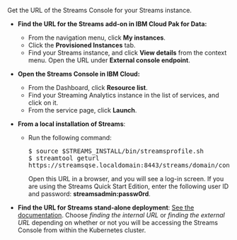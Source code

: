 Get the URL of the Streams Console for your Streams instance. 
   
- **Find the URL for the Streams add-on in IBM Cloud Pak for Data:**
     - From the navigation menu, click <strong>My instances</strong>.
     - Click the <strong>Provisioned Instances</strong> tab.
     - Find your Streams instance, and click **View details** from the context menu. Open the URL under **External console endpoint**.
       
- **Open the Streams Console in IBM Cloud:**
  - From the Dashboard, click **Resource list**.
  - Find your Streaming Analytics instance in the list of services, and click on it.
  - From the service page, click **Launch**.

- **From a local installation of Streams**:
  - Run the following command:

    <pre>
    $ source $STREAMS_INSTALL/bin/streamsprofile.sh
    $ streamtool geturl 
    https://streamsqse.localdomain:8443/streams/domain/console
    </pre>

    Open this URL in a browser, and you will see a log-in screen. If you are using the Streams Quick Start Edition, enter the following user ID and password: **streamsadmin:passw0rd**.


- **Find the URL for Streams stand-alone deployment**: [See the documentation](https://www.ibm.com/support/knowledgecenter/en/SSCRJU_5.2.0/com.ibm.streams.dev.doc/doc/find-dns-url.html#find-dns-url). Choose *finding the internal URL*  or *finding the external URL* depending on whether or not you will be accessing the Streams Console from within the Kubernetes cluster.

